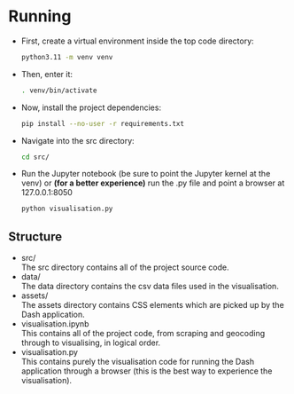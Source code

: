 # Running
- First, create a virtual environment inside the top code directory:
  ```Bash
  python3.11 -m venv venv
  ```
- Then, enter it:
  ```Bash
  . venv/bin/activate
  ```
- Now, install the project dependencies:
  ```Bash
  pip install --no-user -r requirements.txt
  ```
- Navigate into the src directory:
  ```Bash
  cd src/
  ```
- Run the Jupyter notebook (be sure to point the Jupyter kernel at the venv) or **(for a better experience)** run the .py file and point a browser at 127.0.0.1:8050
  ```Bash
  python visualisation.py
  ```

## Structure
- src/ \
  The src directory contains all of the project source code.
- data/ \
  The data directory contains the csv data files used in the visualisation.
- assets/ \
  The assets directory contains CSS elements which are picked up by the Dash application.
- visualisation.ipynb \
  This contains all of the project code, from scraping and geocoding through to visualising, in logical order.
- visualisation.py \
  This contains purely the visualisation code for running the Dash application through a browser (this is the best way to experience the visualisation).
